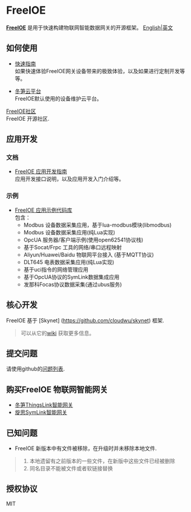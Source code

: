 FreeIOE
===================

**[FreeIOE](http://freeioe.org)** 是用于快速构建物联网智能数据网关的开源框架。 [English|英文](/README.md)


## 如何使用

* [快速指南](https://help.cloud.thingsroot.com)  
如果快速体验FreeIOE网关设备带来的极致体验，以及如果进行定制开发等等。

* [冬笋云平台](http://cloud.thingsroot.com)  
FreeIOE默认使用的设备维护云平台。

[FreeIOE社区](http://freeioe.org)  
FreeIOE 开源社区.


## 应用开发

### 文档

* [FreeIOE 应用开发指南](https://freeioe.gitbook.io/doc/)  
应用开发接口说明，以及应用开发入门介绍等。


### 示例

* [FreeIOE 应用示例代码库](https://github.com/freeioe/freeioe_example_apps)  
包含：
  * Modbus 设备数据采集应用，基于lua-modbus模块(libmodbus)
  * Modbus 设备数据采集应用(纯Lua实现)
  * OpcUA 服务器/客户端示例(使用open62541协议栈)
  * 基于Socat/Frpc 工具的网络/串口远程映射
  * Aliyun/Huawei/Baidu 物联网平台接入 (基于MQTT协议)
  * DLT645 电表数据采集应用(纯Lua实现)
  * 基于uci指令的网络管理应用
  * 基于OpcUA协议的SymLink数据集成应用
  * 发那科Focas协议数据采集(通过ubus服务)


## 核心开发

FreeIOE 基于 [Skynet] (https://github.com/cloudwu/skynet) 框架.
> 可以从它的[wiki](https://github.com/cloudwu/skynet/wiki) 获取更多信息。


## 提交问题

请使用github的[问题列表](https://github.com/freeioe/freeioe/issues).


## 购买FreeIOE 物联网智能网关

* [冬笋ThingsLink智能网关](https://www.thingsroot.com/product/)
* [旋思SymLink智能网关](http://www.symid.com/)


## 已知问题

* FreeIOE 新版本中有文件被移除，在升级时并未移除本地文件.
> 1. 本地遗留有之前版本的一些文件，在新版中这些文件已经被删除
> 2. 同名目录不能被文件或者软链接替换

## 授权协议

MIT
